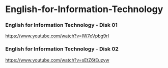 # English-for-Information-Technology

### English for Information Technology - Disk 01
https://www.youtube.com/watch?v=IW7eVpbg9rI

### English for Information Technology - Disk 02
https://www.youtube.com/watch?v=sEtZ6tEuzyw
